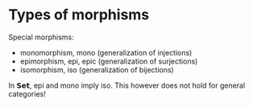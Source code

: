 # Types of morphisms

Special morphisms:
- monomorphism, mono     (generalization of injections)
- epimorphism, epi, epic (generalization of surjections)
- isomorphism, iso       (generalization of bijections)

In 𝗦𝗲𝘁, epi and mono imply iso. This however does not hold for general categories!
